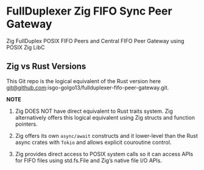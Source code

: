 # FullDuplexer Zig FIFO Sync Peer Gateway
Zig FullDuplex POSIX FIFO Peers and Central FIFO Peer Gateway using POSIX Zig LibC


## Zig vs Rust Versions

This Git repo is the logical equivalent of the Rust version here git@github.com:isgo-golgo13/fullduplexer-fifo-peer-gateway.git.

**NOTE**
1. Zig DOES NOT have direct equivalent to Rust traits system. Zig alternatively offers this logical equivalent
using Zig structs and function pointers.

2. Zig offers its own `async/await` constructs and it lower-level than the Rust async crates with `Tokio` and
allows explicit couroutine control.

3. Zig provides direct access to POSIX system calls so it can access APIs for FIFO files using std.fs.File and Zig’s native file I/O APIs.
